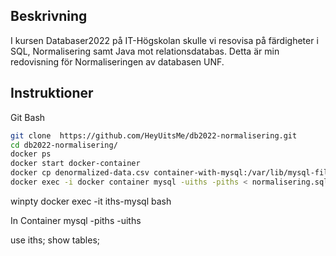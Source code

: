
## Beskrivning

I kursen Databaser2022 på IT-Högskolan skulle vi resovisa på färdigheter i SQL, Normalisering samt Java mot relationsdatabas. Detta är min redovisning för Normaliseringen av databasen UNF.

## Instruktioner

Git Bash

```bash
git clone  https://github.com/HeyUitsMe/db2022-normalisering.git
cd db2022-normalisering/
docker ps
docker start docker-container
docker cp denormalized-data.csv container-with-mysql:/var/lib/mysql-files
docker exec -i docker container mysql -uiths -piths < normalisering.sql

```


winpty docker exec -it iths-mysql bash

In Container
mysql -piths -uiths

use iths;
show tables; 
